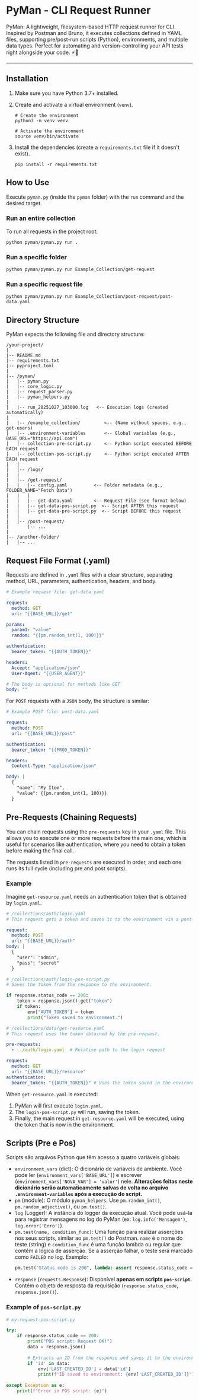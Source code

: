 # PyMan - CLI Request Runner

PyMan: A lightweight, filesystem-based HTTP request runner for CLI. Inspired by Postman and Bruno, it executes collections defined in YAML files, supporting pre/post-run scripts (Python), environments, and multiple data types. Perfect for automating and version-controlling your API tests right alongside your code. ⚡️🐍

---

## Installation

1.  Make sure you have Python 3.7+ installed.
2.  Create and activate a virtual environment (`venv`).

    ```console
    # Create the environment
    python3 -m venv venv
    
    # Activate the environment
    source venv/bin/activate
    ```

3.  Install the dependencies (create a `requirements.txt` file if it doesn't exist).

    ```console
    pip install -r requirements.txt
    ```

## How to Use

Execute `pyman.py` (inside the `pyman` folder) with the `run` command and the desired target.

### Run an entire collection

To run all requests in the project root:

```console
python pyman/pyman.py run .
```

### Run a specific folder

```console
python pyman/pyman.py run Example_Collection/get-request
```

### Run a specific request file

```console
python pyman/pyman.py run Example_Collection/post-request/post-data.yaml
```

## Directory Structure

PyMan expects the following file and directory structure:

```text
/your-project/
|
|-- README.md
|-- requirements.txt
|-- pyproject.toml
|
|-- /pyman/
|   |-- pyman.py
|   |-- core_logic.py
|   |-- request_parser.py
|   |-- pyman_helpers.py
|
|   |-- run_20251027_103000.log   <-- Execution logs (created automatically)
|
|   |-- /example_collection/         <-- (Name without spaces, e.g., get-users)
|   |-- .environment-variables       <-- Global variables (e.g., BASE_URL="https://api.com")
|   |-- collection-pre-script.py     <-- Python script executed BEFORE EACH request
|   |-- collection-pos-script.py     <-- Python script executed AFTER EACH request
|   |
|   |-- /logs/
|   |
|   |-- /get-request/
|   |   |-- config.yaml          <-- Folder metadata (e.g., FOLDER_NAME="Fetch Data")
|   |   |
|   |   |-- get-data.yaml        <-- Request File (see format below)
|   |   |-- get-data-pos-script.py  <-- Script AFTER this request
|   |   |-- get-data-pre-script.py  <-- Script BEFORE this request
|   |
|   |-- /post-request/
|       |-- ...
|
|-- /another-folder/
|   |-- ...
```

## Request File Format (.yaml)

Requests are defined in `.yaml` files with a clear structure, separating method, URL, parameters, authentication, headers, and body.

```yaml
# Example request file: get-data.yaml

request:
  method: GET
  url: "{{BASE_URL}}/get"

params:
  param1: "value"
  random: "{{pm.random_int(1, 100)}}"

authentication:
  bearer_token: "{{AUTH_TOKEN}}"

headers:
  Accept: "application/json"
  User-Agent: "{{USER_AGENT}}"

# The body is optional for methods like GET
body: ""
```

For `POST` requests with a `JSON` body, the structure is similar:

```yaml
# Example POST file: post-data.yaml

request:
  method: POST
  url: "{{BASE_URL}}/post"

authentication:
  bearer_token: "{{PROD_TOKEN}}"

headers:
  Content-Type: "application/json"

body: |
  {
    "name": "My Item",
    "value": {{pm.random_int(1, 100)}}
  }
```

## Pre-Requests (Chaining Requests)

You can chain requests using the `pre-requests` key in your `.yaml` file. This allows you to execute one or more requests before the main one, which is useful for scenarios like authentication, where you need to obtain a token before making the final call.

The requests listed in `pre-requests` are executed in order, and each one runs its full cycle (including pre and post scripts).

### Example

Imagine `get-resource.yaml` needs an authentication token that is obtained by `login.yaml`.

```yaml
# /collections/auth/login.yaml
# This request gets a token and saves it to the environment via a post-script.

request:
  method: POST
  url: "{{BASE_URL}}/auth"
body: |
  {
    "user": "admin",
    "pass": "secret"
  }
```

```python
# /collections/auth/login-pos-script.py
# Saves the token from the response to the environment.

if response.status_code == 200:
    token = response.json().get("token")
    if token:
        env["AUTH_TOKEN"] = token
        print("Token saved to environment.")
```

```yaml
# /collections/data/get-resource.yaml
# This request uses the token obtained by the pre-request.

pre-requests:
  - ../auth/login.yaml  # Relative path to the login request

request:
  method: GET
  url: "{{BASE_URL}}/resource"
authentication:
  bearer_token: "{{AUTH_TOKEN}}" # Uses the token saved in the environment
```

When `get-resource.yaml` is executed:
1.  PyMan will first execute `login.yaml`.
2.  The `login-pos-script.py` will run, saving the token.
3.  Finally, the main request in `get-resource.yaml` will be executed, using the token that is now in the environment.

## Scripts (Pre e Pos)

Scripts são arquivos Python que têm acesso a quatro variáveis globais:

-   `environment_vars` (dict): O dicionário de variáveis de ambiente. Você pode ler (`environment_vars['BASE_URL']`) e escrever (`environment_vars['NOVA_VAR'] = 'valor'`) nele. **Alterações feitas neste dicionário serão automaticamente salvas de volta no arquivo `.environment-variables` após a execução do script.**
-   `pm` (module): O módulo `pyman_helpers`. Use `pm.random_int()`, `pm.random_adjective()`, ou `pm.test()`.
-   `log` (Logger): A instância do logger da execução atual. Você pode usá-la para registrar mensagens no log do PyMan (ex: `log.info('Mensagem')`, `log.error('Erro')`).
-   `pm.test(name, condition_func)`: Uma função para realizar asserções nos seus scripts, similar ao `pm.test()` do Postman. `name` é o nome do teste (string) e `condition_func` é uma função lambda ou regular que contém a lógica de asserção. Se a asserção falhar, o teste será marcado como `FAILED` no log. Exemplo:
    ```python
    pm.test("Status code is 200", lambda: assert response.status_code == 200)
    ```
-   `response` (`requests.Response`): Disponível **apenas em scripts `pos-script`**. Contém o objeto de resposta da requisição (`response.status_code`, `response.json()`).

### Example of `pos-script.py`

```python
# my-request-pos-script.py

try:
    if response.status_code == 200:
        print("POS script: Request OK!")
        data = response.json()
        
        # Extracts an ID from the response and saves it to the environment
        if 'id' in data:
            env['LAST_CREATED_ID'] = data['id']
            print(f"ID saved to environment: {env['LAST_CREATED_ID']}")
            
except Exception as e:
    print(f"Error in POS script: {e}")

```